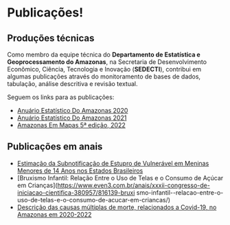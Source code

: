 # Publicações!

## Produções técnicas

Como membro da equipe técnica do **Departamento de Estatística e Geoprocessamento do Amazonas**,
na Secretaria de Desenvolvimento Econômico, Ciência, Tecnologia e Inovação (**SEDECTI**), contribui em algumas publicações
através do monitoramento de bases de dados, tabulação, análise descritiva e revisão textual.

Seguem os links para as publicações:

- [Anuário Estatístico Do Amazonas 2020](https://www.sedecti.am.gov.br/wp-content/uploads/2022/04/Anuario-Estatistico-do-Estado-do-Amazonas-Base-2020.pdf)
- [Anuário Estatístico Do Amazonas 2021](https://www.sedecti.am.gov.br/wp-content/uploads/2023/06/Anuario-estatistico-do-Estado-do-Amazonas-2021-Oficial.pdf)
- [Amazonas Em Mapas 5ª edição, 2022](http://cloud.prodam.am.gov.br/index.php/s/qgaxIfxzeQ1S11H)

## Publicações em anais

- [Estimação da Subnotificação de Estupro de Vulnerável em Meninas Menores de 14 Anos nos Estados Brasileiros](https://www.even3.com.br/anais/xxxii-congresso-de-iniciacao-cientifica-380957/767110-estimacao-da-subnotificacao-de-estupro-de-vulneravel-em-meninas-menores-de-14-anos-nos-estados-brasileiros/)
- [Bruxismo Infantil: Relação Entre o Uso de Telas e o Consumo de Açúcar em Crianças](https://www.even3.com.br/anais/xxxii-congresso-de-iniciacao-cientifica-380957/816139-bruxi
smo-infantil--relacao-entre-o-uso-de-telas-e-o-consumo-de-acucar-em-criancas/)
- [Descrição das causas múltiplas de morte, relacionados a Covid-19,
no Amazonas em 2020-2022](https://medtrop2024.com.br/site/medtrop2024/anais)

